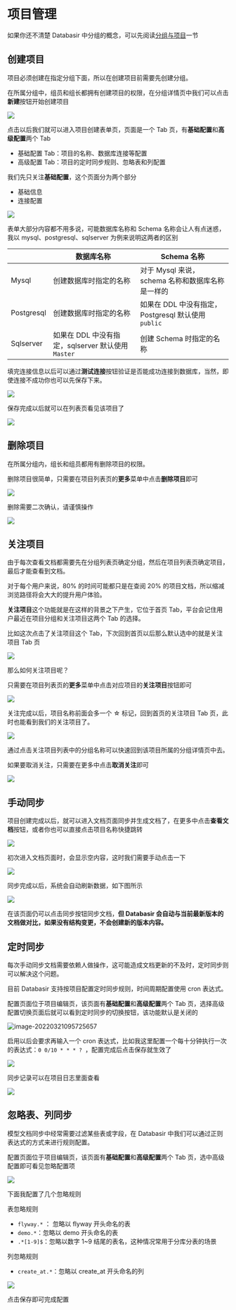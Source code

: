 # 项目管理
如果你还不清楚 Databasir 中分组的概念，可以先阅读[分组与项目](/README/group-and-project/index.md)一节

## 创建项目

项目必须创建在指定分组下面，所以在创建项目前需要先创建分组。

在所属分组中，组员和组长都拥有创建项目的权限，在分组详情页中我们可以点击**新建**按钮开始创建项目

![](img/project-create1.png)

点击以后我们就可以进入项目创建表单页，页面是一个 Tab 页，有**基础配置**和**高级配置**两个 Tab

- 基础配置 Tab：项目的名称、数据库连接等配置
- 高级配置 Tab：项目的定时同步规则、忽略表和列配置

我们先只关注**基础配置**，这个页面分为两个部分

- 基础信息
- 连接配置

![](img/project-create2.png)

表单大部分内容都不用多说，可能数据库名称和 Schema 名称会让人有点迷惑，我以 mysql、postgresql、sqlserver 为例来说明这两者的区别

|            | 数据库名称                                          | Schema 名称                                         |
| ---------- | --------------------------------------------------- | --------------------------------------------------- |
| Mysql      | 创建数据库时指定的名称                              | 对于 Mysql 来说，schema 名称和数据库名称是一样的    |
| Postgresql | 创建数据库时指定的名称                              | 如果在 DDL 中没有指定，Postgresql 默认使用 `public` |
| Sqlserver  | 如果在 DDL 中没有指定，sqlserver 默认使用  `Master` | 创建 Schema 时指定的名称                            |

填完连接信息以后可以通过**测试连接**按钮验证是否能成功连接到数据库，当然，即使连接不成功你也可以先保存下来。

![](img/project-create3.png)

保存完成以后就可以在列表页看见该项目了

![](img/project-create4.png)



## 删除项目

在所属分组内，组长和组员都用有删除项目的权限。

删除项目很简单，只需要在项目列表页的**更多**菜单中点击**删除项目**即可

![](img/project-delete1.png)

删除需要二次确认，请谨慎操作

![](img/project-delete2.png)



## 关注项目

由于每次查看文档都需要先在分组列表页确定分组，然后在项目列表页确定项目，最后才能查看到文档。

对于每个用户来说，80% 的时间可能都只是在查阅 20% 的项目文档，所以缩减浏览路径将会大大的提升用户体验。

**关注项目**这个功能就是在这样的背景之下产生，它位于首页 Tab，平台会记住用户最近在项目分组和关注项目这两个 Tab 的选择。

比如这次点击了关注项目这个 Tab，下次回到首页以后那么默认选中的就是关注项目 Tab 页

![](img/project-fav1.png)



那么如何关注项目呢？

只需要在项目列表页的**更多**菜单中点击对应项目的**关注项目**按钮即可

![](img/project-fav2.png)

关注完成以后，项目名称前面会多一个 ☆ 标记，回到首页的关注项目 Tab 页，此时也能看到我们的关注项目了。

![](img/project-fav3.png)



通过点击关注项目列表中的分组名称可以快速回到该项目所属的分组详情页中去。

如果要取消关注，只需要在更多中点击**取消关注**即可

![](img/project-fav4.png)

## 手动同步

项目创建完成以后，就可以进入文档页面同步并生成文档了，在更多中点击**查看文档**按钮，或者你也可以直接点击项目名称快捷跳转

![](img/project-sync1.png)

初次进入文档页面时，会显示空内容，这时我们需要手动点击一下

![](img/project-sync2.png)

同步完成以后，系统会自动刷新数据，如下图所示

![](img/project-sync3.png)



在该页面仍可以点击同步按钮同步文档，**但 Databasir 会自动与当前最新版本的文档做对比，如果没有结构变更，不会创建新的版本内容。**

## 定时同步

每次手动同步文档需要依赖人做操作，这可能造成文档更新的不及时，定时同步则可以解决这个问题。

目前 Databasir 支持按项目配置定时同步规则，时间周期配置使用 cron 表达式。

配置页面位于项目编辑页，该页面有**基础配置**和**高级配置**两个 Tab 页，选择高级配置切换页面后就可以看到定时同步的切换按钮，该功能默认是关闭的

![image-20220321095725657](img/project-schedule1.png)

启用以后会要求再输入一个 cron 表达式，比如我这里配置一个每十分钟执行一次的表达式：`0 0/10 * * * ? `，配置完成后点击保存就生效了

![](img/project-schedule2.png)

同步记录可以在项目日志里面查看

![](img/project-schedule3.png)

## 忽略表、列同步

模型文档同步中经常需要过滤某些表或字段，在 Databasir 中我们可以通过正则表达式的方式来进行规则配置。

配置页面位于项目编辑页，该页面有**基础配置**和**高级配置**两个 Tab 页，选中高级配置即可看见忽略配置项

![](img/project-ignore1.png)

下面我配置了几个忽略规则

表忽略规则

- `flyway.*` ： 忽略以 flyway 开头命名的表
- `demo.*`：忽略以 demo 开头命名的表
- `.*[1-9]$`：忽略以数字 1~9 结尾的表名，这种情况常用于分库分表的场景

列忽略规则

- `create_at.*`：忽略以 create_at 开头命名的列

![](img/project-ignore2.png)

点击保存即可完成配置

